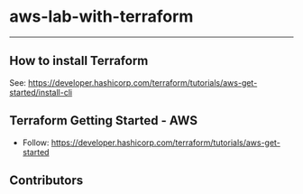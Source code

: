 # aws-lab-with-terraform

---
## How to install Terraform

See: https://developer.hashicorp.com/terraform/tutorials/aws-get-started/install-cli


## Terraform Getting Started - AWS 

- Follow: https://developer.hashicorp.com/terraform/tutorials/aws-get-started

## Contributors

<!-- ALL-CONTRIBUTORS-LIST:START - Do not remove or modify this section -->
<!-- prettier-ignore-start -->
<!-- markdownlint-disable -->

<!-- markdownlint-restore -->
<!-- prettier-ignore-end -->

<!-- ALL-CONTRIBUTORS-LIST:END -->
